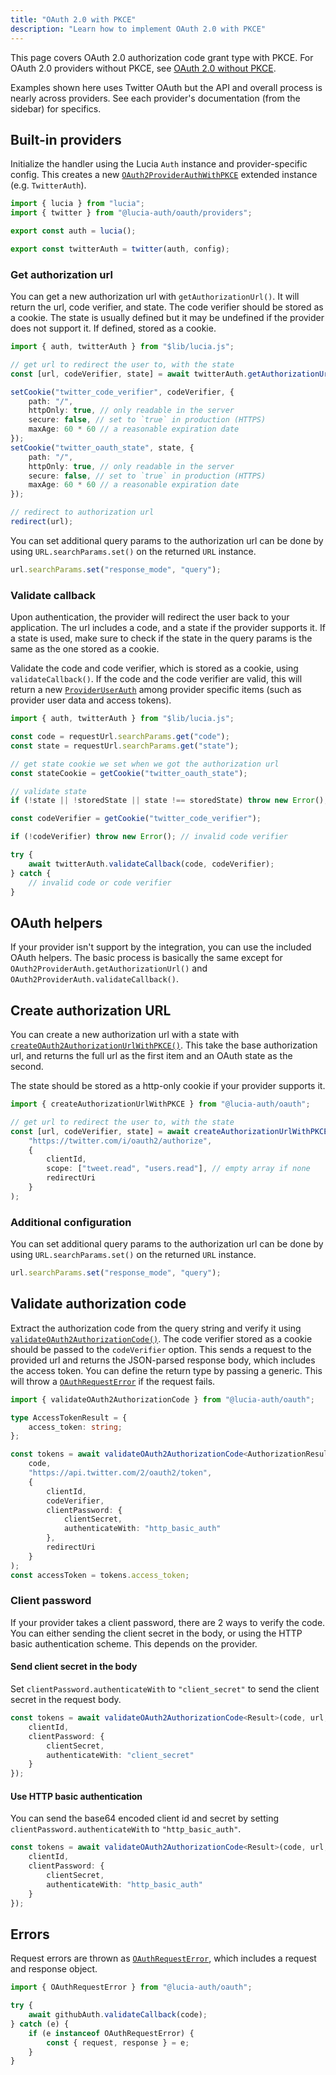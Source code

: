 ```yaml
---
title: "OAuth 2.0 with PKCE"
description: "Learn how to implement OAuth 2.0 with PKCE"
---
```


This page covers OAuth 2.0 authorization code grant type with PKCE. For OAuth 2.0 providers without PKCE, see [OAuth 2.0 without PKCE](/oauth/basics/oauth2).

Examples shown here uses Twitter OAuth but the API and overall process is nearly across providers. See each provider's documentation (from the sidebar) for specifics.

## Built-in providers

Initialize the handler using the Lucia `Auth` instance and provider-specific config. This creates a new [`OAuth2ProviderAuthWithPKCE`](/reference/oauth/interfaces/oauth2providerauthwithpkce) extended instance (e.g. `TwitterAuth`).

```ts
import { lucia } from "lucia";
import { twitter } from "@lucia-auth/oauth/providers";

export const auth = lucia();

export const twitterAuth = twitter(auth, config);
```

### Get authorization url

You can get a new authorization url with `getAuthorizationUrl()`. It will return the url, code verifier, and state. The code verifier should be stored as a cookie. The state is usually defined but it may be undefined if the provider does not support it. If defined, stored as a cookie.

```ts
import { auth, twitterAuth } from "$lib/lucia.js";

// get url to redirect the user to, with the state
const [url, codeVerifier, state] = await twitterAuth.getAuthorizationUrl();

setCookie("twitter_code_verifier", codeVerifier, {
	path: "/",
	httpOnly: true, // only readable in the server
	secure: false, // set to `true` in production (HTTPS)
	maxAge: 60 * 60 // a reasonable expiration date
});
setCookie("twitter_oauth_state", state, {
	path: "/",
	httpOnly: true, // only readable in the server
	secure: false, // set to `true` in production (HTTPS)
	maxAge: 60 * 60 // a reasonable expiration date
});

// redirect to authorization url
redirect(url);
```

You can set additional query params to the authorization url can be done by using `URL.searchParams.set()` on the returned `URL` instance.

```ts
url.searchParams.set("response_mode", "query");
```

### Validate callback

Upon authentication, the provider will redirect the user back to your application. The url includes a code, and a state if the provider supports it. If a state is used, make sure to check if the state in the query params is the same as the one stored as a cookie.

Validate the code and code verifier, which is stored as a cookie, using `validateCallback()`. If the code and the code verifier are valid, this will return a new [`ProviderUserAuth`](/reference/oauth/interfaces#provideruserauth) among provider specific items (such as provider user data and access tokens).

```ts
import { auth, twitterAuth } from "$lib/lucia.js";

const code = requestUrl.searchParams.get("code");
const state = requestUrl.searchParams.get("state");

// get state cookie we set when we got the authorization url
const stateCookie = getCookie("twitter_oauth_state");

// validate state
if (!state || !storedState || state !== storedState) throw new Error(); // invalid state

const codeVerifier = getCookie("twitter_code_verifier");

if (!codeVerifier) throw new Error(); // invalid code verifier

try {
	await twitterAuth.validateCallback(code, codeVerifier);
} catch {
	// invalid code or code verifier
}
```

## OAuth helpers

If your provider isn't support by the integration, you can use the included OAuth helpers. The basic process is basically the same except for `OAuth2ProviderAuth.getAuthorizationUrl()` and `OAuth2ProviderAuth.validateCallback()`.

## Create authorization URL

You can create a new authorization url with a state with [`createOAuth2AuthorizationUrlWithPKCE()`](/reference/oauth/modules/main#createoauth2authorizationurlwithpkce). This take the base authorization url, and returns the full url as the first item and an OAuth state as the second.

The state should be stored as a http-only cookie if your provider supports it.

```ts
import { createAuthorizationUrlWithPKCE } from "@lucia-auth/oauth";

// get url to redirect the user to, with the state
const [url, codeVerifier, state] = await createAuthorizationUrlWithPKCE(
	"https://twitter.com/i/oauth2/authorize",
	{
		clientId,
		scope: ["tweet.read", "users.read"], // empty array if none
		redirectUri
	}
);
```

### Additional configuration

You can set additional query params to the authorization url can be done by using `URL.searchParams.set()` on the returned `URL` instance.

```ts
url.searchParams.set("response_mode", "query");
```

## Validate authorization code

Extract the authorization code from the query string and verify it using [`validateOAuth2AuthorizationCode()`](/reference/oauth/modules/main#validateoauth2authorizationcode). The code verifier stored as a cookie should be passed to the `codeVerifier` option. This sends a request to the provided url and returns the JSON-parsed response body, which includes the access token. You can define the return type by passing a generic. This will throw a [`OAuthRequestError`](/reference/oauth/interfaces#oauthrequesterror) if the request fails.

```ts
import { validateOAuth2AuthorizationCode } from "@lucia-auth/oauth";

type AccessTokenResult = {
	access_token: string;
};

const tokens = await validateOAuth2AuthorizationCode<AuthorizationResult>(
	code,
	"https://api.twitter.com/2/oauth2/token",
	{
		clientId,
		codeVerifier,
		clientPassword: {
			clientSecret,
			authenticateWith: "http_basic_auth"
		},
		redirectUri
	}
);
const accessToken = tokens.access_token;
```

### Client password

If your provider takes a client password, there are 2 ways to verify the code. You can either sending the client secret in the body, or using the HTTP basic authentication scheme. This depends on the provider.

#### Send client secret in the body

Set `clientPassword.authenticateWith` to `"client_secret"` to send the client secret in the request body.

```ts
const tokens = await validateOAuth2AuthorizationCode<Result>(code, url, {
	clientId,
	clientPassword: {
		clientSecret,
		authenticateWith: "client_secret"
	}
});
```

#### Use HTTP basic authentication

You can send the base64 encoded client id and secret by setting `clientPassword.authenticateWith` to `"http_basic_auth"`.

```ts
const tokens = await validateOAuth2AuthorizationCode<Result>(code, url, {
	clientId,
	clientPassword: {
		clientSecret,
		authenticateWith: "http_basic_auth"
	}
});
```

## Errors

Request errors are thrown as [`OAuthRequestError`](/reference/oauth/interfaces/oauthrequesterror), which includes a request and response object.

```ts
import { OAuthRequestError } from "@lucia-auth/oauth";

try {
	await githubAuth.validateCallback(code);
} catch (e) {
	if (e instanceof OAuthRequestError) {
		const { request, response } = e;
	}
}
```
